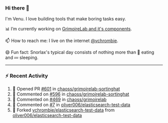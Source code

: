 ### Hi there 👋

I'm Venu. I love building tools that make boring tasks easy.

📊 I’m currently working on [GrimoireLab and it's components](https://chaoss.github.io/grimoirelab).

📫 How to reach me: I live on the internet [@vchrombie](https://www.google.co.in/search?q=vchrombie).

😄 Fun fact: Snorlax's typical day consists of nothing more than :doughnut: eating and :zzz: sleeping.

---

### :zap: Recent Activity

<!--RECENT_ACTIVITY:start-->
1. 💪 Opened PR [#601](https://github.com/chaoss/grimoirelab-sortinghat/pull/601) in [chaoss/grimoirelab-sortinghat](https://github.com/chaoss/grimoirelab-sortinghat)
2. 💬 Commented on [#596](https://github.com/chaoss/grimoirelab-sortinghat/pull/596#issuecomment-1042729877) in [chaoss/grimoirelab-sortinghat](https://github.com/chaoss/grimoirelab-sortinghat)
3. 💬 Commented on [#469](https://github.com/chaoss/grimoirelab/issues/469#issuecomment-1042630378) in [chaoss/grimoirelab](https://github.com/chaoss/grimoirelab)
4. 💬 Commented on [#7](https://github.com/oliver006/elasticsearch-test-data/issues/7#issuecomment-1040153497) in [oliver006/elasticsearch-test-data](https://github.com/oliver006/elasticsearch-test-data)
5. 🔱 Forked [vchrombie/elasticsearch-test-data](https://github.com/vchrombie/elasticsearch-test-data) from [oliver006/elasticsearch-test-data](https://github.com/oliver006/elasticsearch-test-data)
<!--RECENT_ACTIVITY:end-->

<!--
**vchrombie/vchrombie** is a ✨ _special_ ✨ repository because its `README.md` (this file) appears on your GitHub profile.

Here are some ideas to get you started:

- 🔭 I’m currently working on ...
- 🌱 I’m currently learning ...
- 👯 I’m looking to collaborate on ...
- 🤔 I’m looking for help with ...
- 💬 Ask me about ...
- 📫 How to reach me: ...
- 😄 Pronouns: ...
- ⚡ Fun fact: ...
-->
